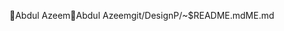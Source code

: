 Abdul Azeem                                           A b d u l   A z e e m   g i t / D e s i g n P / ~ $ R E A D M E . m d   M E . m d                         